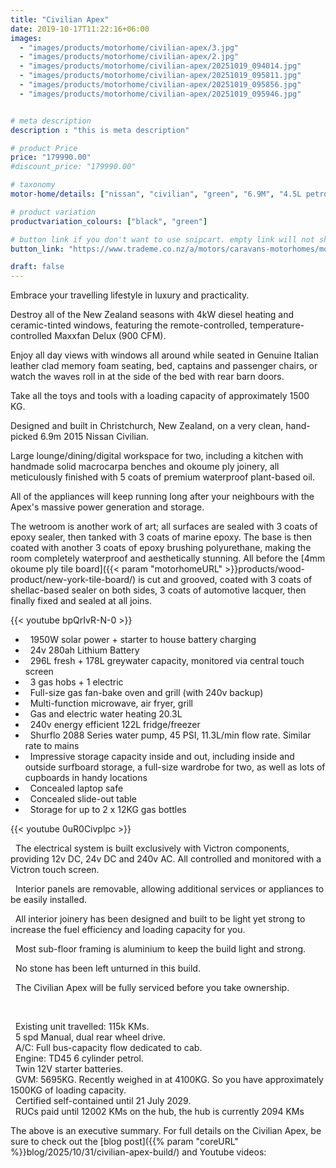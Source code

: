 ```yaml
---
title: "Civilian Apex"
date: 2019-10-17T11:22:16+06:00
images: 
  - "images/products/motorhome/civilian-apex/3.jpg"
  - "images/products/motorhome/civilian-apex/2.jpg"
  - "images/products/motorhome/civilian-apex/20251019_094014.jpg"
  - "images/products/motorhome/civilian-apex/20251019_095811.jpg"
  - "images/products/motorhome/civilian-apex/20251019_095856.jpg"
  - "images/products/motorhome/civilian-apex/20251019_095946.jpg"


# meta description
description : "this is meta description"

# product Price
price: "179990.00"
#discount_price: "179990.00"

# taxonomy
motor-home/details: ["nissan", "civilian", "green", "6.9M", "4.5L petrol"]

# product variation
productvariation_colours: ["black", "green"]

# button link if you don't want to use snipcart. empty link will not show button
button_link: "https://www.trademe.co.nz/a/motors/caravans-motorhomes/motorhomes/search?search_string=EpicLines%20Civilian%20Apex"

draft: false
---
```


Embrace your travelling lifestyle in luxury and practicality.

Destroy all of the New Zealand seasons with 4kW diesel heating and ceramic-tinted windows, featuring the remote-controlled, temperature-controlled Maxxfan Delux (900 CFM).

Enjoy all day views with windows all around while seated in Genuine Italian leather clad memory foam seating, bed, captains and passenger chairs, or watch the waves roll in at the side of the bed with rear barn doors.

Take all the toys and tools with a loading capacity of approximately 1500 KG.

Designed and built in Christchurch, New Zealand, on a very clean, hand-picked 6.9m 2015 Nissan Civilian.

Large lounge/dining/digital workspace for two, including a kitchen with handmade solid macrocarpa benches and okoume ply joinery, all meticulously finished with 5 coats of premium waterproof plant-based oil.

All of the appliances will keep running long after your neighbours with the Apex's massive power generation and storage.

The wetroom is another work of art; all surfaces are sealed with 3 coats of epoxy sealer, then tanked with 3 coats of marine epoxy. The base is then coated with another 3 coats of epoxy brushing polyurethane, making the room completely waterproof and aesthetically stunning. All before the [4mm okoume ply tile board]({{< param "motorhomeURL" >}}products/wood-product/new-york-tile-board/) is cut and grooved, coated with 3 coats of shellac-based sealer on both sides, 3 coats of automotive lacquer, then finally fixed and sealed at all joins.

{{< youtube bpQrIvR-N-0 >}}

* <i class='tf-ion-android-bus'></i> &nbsp; 1950W solar power + starter to house battery charging
* <i class='tf-ion-android-bus'></i> &nbsp; 24v 280ah Lithium Battery
* <i class='tf-ion-android-bus'></i> &nbsp; 296L fresh + 178L greywater capacity, monitored via central touch screen
* <i class='tf-ion-android-bus'></i> &nbsp; 3 gas hobs + 1 electric
* <i class='tf-ion-android-bus'></i> &nbsp; Full-size gas fan-bake oven and grill (with 240v backup)
* <i class='tf-ion-android-bus'></i> &nbsp; Multi-function microwave, air fryer, grill
* <i class='tf-ion-android-bus'></i> &nbsp; Gas and electric water heating 20.3L
* <i class='tf-ion-android-bus'></i> &nbsp; 240v energy efficient 122L fridge/freezer
* <i class='tf-ion-android-bus'></i> &nbsp; Shurflo 2088 Series water pump, 45 PSI, 11.3L/min flow rate. Similar rate to mains
* <i class='tf-ion-android-bus'></i> &nbsp; Impressive storage capacity inside and out, including inside and outside surfboard storage, a full-size wardrobe for two, as well as lots of cupboards in handy locations
* <i class='tf-ion-android-bus'></i> &nbsp; Concealed laptop safe
* <i class='tf-ion-android-bus'></i> &nbsp; Concealed slide-out table
* <i class='tf-ion-android-bus'></i> &nbsp; Storage for up to 2 x 12KG gas bottles

{{< youtube 0uR0Civplpc >}}

<i class='tf-ion-ios-bolt-outline'></i> &nbsp; The electrical system is built exclusively with Victron components, providing 12v DC, 24v DC and 240v AC. All controlled and monitored with a Victron touch screen.

<i class='tf-grid'></i> &nbsp; Interior panels are removable, allowing additional services or appliances to be easily installed.

<i class='tf-ion-ios-cart-outline'></i> &nbsp; All interior joinery has been designed and built to be light yet strong to increase the fuel efficiency and loading capacity for you.

<i class='tf-ion-thumbsup'></i> &nbsp; Most sub-floor framing is aluminium to keep the build light and strong.<br>

<i class='tf-ion-android-checkbox-outline'></i> &nbsp; No stone has been left unturned in this build.

<i class='tf-ion-key'></i> &nbsp; The Civilian Apex will be fully serviced before you take ownership.

<br>

<i class='tf-ion-android-bus'></i> &nbsp; Existing unit travelled: 115k KMs.<br>
<i class='tf-ion-android-bus'></i> &nbsp; 5 spd Manual, dual rear wheel drive.<br>
<i class='tf-ion-android-bus'></i> &nbsp; A/C: Full bus-capacity flow dedicated to cab.<br>
<i class='tf-ion-android-bus'></i> &nbsp; Engine: TD45 6 cylinder petrol.<br>
<i class='tf-ion-android-bus'></i> &nbsp; Twin 12V starter batteries.<br>
<i class='tf-ion-android-bus'></i> &nbsp; GVM: 5695KG. Recently weighed in at 4100KG. So you have approximately 1500KG of loading capacity.<br>
<i class='tf-ion-android-bus'></i> &nbsp; Certified self-contained until 21 July 2029.<br>
<i class='tf-ion-android-bus'></i> &nbsp; RUCs paid until 12002 KMs on the hub, the hub is currently 2094 KMs<br>



The above is an executive summary. For full details on the Civilian Apex, be sure to check out the [blog post]({{% param "coreURL" %}}blog/2025/10/31/civilian-apex-build/) and Youtube videos:




<!-- Following used for TM add -->
<!--

* <i class='tf-ion-android-bus'></i> &nbsp; Impressive storage capacity inside and out, including inside and outside surfboard storage, a full-size wardrobe for two, as well as lots of cupboards in handy locations
* <i class='tf-ion-android-bus'></i> &nbsp; Concealed laptop safe
* <i class='tf-ion-android-bus'></i> &nbsp; Concealed slide-out table
* <i class='tf-ion-android-bus'></i> &nbsp; Storage for up to 2 x 12KG gas bottles

<br>

<i class='tf-ion-ios-bolt-outline'></i> &nbsp; Full Victron electrical system providing 12v DC, 24v DC and 240v AC. All controlled and monitored with a Victron touch screen.

<i class='tf-grid'></i> &nbsp; Interior panels are removable, allowing additional services or appliances to be easily installed.

<i class='tf-ion-ios-cart-outline'></i> &nbsp; All interior joinery has been designed and built to be light yet strong to increase the fuel efficiency and loading capacity for you.

<i class='tf-ion-thumbsup'></i> &nbsp; Aluminium sub-floor framing to keep the build light and strong.<br>

<i class='tf-ion-key'></i> &nbsp; The Civilian Apex will be fully serviced before you take ownership.

<br>

<i class='tf-ion-android-bus'></i> &nbsp; 5 spd Manual, dual rear wheel drive.<br>
<i class='tf-ion-android-bus'></i> &nbsp; A/C: Full bus-capacity flow dedicated to cab.<br>
<i class='tf-ion-android-bus'></i> &nbsp; Engine: TD45 6 cylinder petrol.<br>
<i class='tf-ion-android-bus'></i> &nbsp; Twin 12V starter batteries.<br>
<i class='tf-ion-android-bus'></i> &nbsp; GVM: 5695KG. Recently weighed in at 4100KG. So you have approximately 1500KG of loading capacity.<br>
<i class='tf-ion-android-bus'></i> &nbsp; Certified self-contained until 21 July 2029.<br>
<i class='tf-ion-android-bus'></i> &nbsp; RUCs paid until 12002 KMs on the hub, the hub is currently 2094 KMs<br>

For full details be sure to check out the [blog post]({{% param "coreURL" %}}blog/2025/10/31/civilian-apex-build/) and Youtube videos:

-->